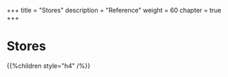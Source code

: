 +++
title = "Stores"
description = "Reference"
weight = 60
chapter = true
+++

# Stores

{{%children style="h4" /%}}
